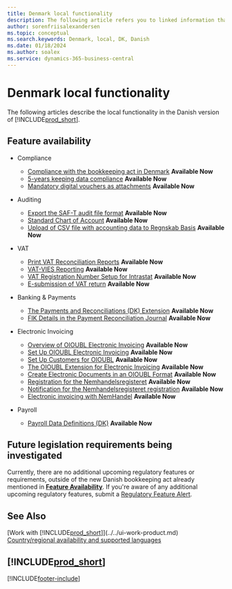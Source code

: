 ```yaml
---
title: Denmark local functionality
description: The following article refers you to linked information that describes local functionality in Denmark.
author: sorenfriisalexandersen
ms.topic: conceptual
ms.search.keywords: Denmark, local, DK, Danish
ms.date: 01/18/2024
ms.author: soalex
ms.service: dynamics-365-business-central
---
```


# Denmark local functionality

The following articles describe the local functionality in the Danish version of [!INCLUDE[prod_short](../../includes/prod_short.md)].

## Feature availability

* Compliance

    * [Compliance with the bookkeeping act in Denmark](compliance-denmark.md) **Available Now**
    * [5-years keeping data compliance](how-to-keep-data-5years.md) **Available Now**
    * [Mandatory digital vouchers as attachments](how-to-digital-vouchers-dk.md) **Available Now**

* Auditing

    * [Export the SAF-T audit file format](how-to-use-saft-audit-files-export.md) **Available Now**
    * [Standard Chart of Account](how-to-set-up-standard-coa.md) **Available Now**
    * [Upload of CSV file with accounting data to Regnskab Basis](how-to-use-regnskabbasis-export.md) **Available Now**

* VAT

    * [Print VAT Reconciliation Reports](how-to-print-vat-reconciliation-reports.md) **Available Now**
    * [VAT-VIES Reporting](vat-vies-reporting.md) **Available Now**
    * [VAT Registration Number Setup for Intrastat](vat-registration-no-intrastat.md) **Available Now**
    * [E-submission of VAT return](how-to-evat-statement-dk.md) **Available Now**

* Banking & Payments

    * [The Payments and Reconciliations (DK) Extension](../../ui-extensions-payments-reconciliation-formats-dk.md) **Available Now**
    * [FIK Details in the Payment Reconciliation Journal](fik-details-in-the-payment-reconciliation-journal.md) **Available Now**

* Electronic Invoicing

    * [Overview of OIOUBL Electronic Invoicing](oioubl-electronic-invoicing-overview.md) **Available Now**
    * [Set Up OIOUBL Electronic Invoicing](how-to-set-up-oioubl.md) **Available Now**
    * [Set Up Customers for OIOUBL](how-to-set-up-customers-for-oioubl.md) **Available Now**
    * [The OIOUBL Extension for Electronic Invoicing](ui-extensions-oioubl.md) **Available Now**
    * [Create Electronic Documents in an OIOUBL Format](how-to-create-electronic-documents-by-using-oioubl.md) **Available Now**
    * [Registration for the Nemhandelsregisteret](how-to-nemhandel-register.md) **Available Now**
    * [Notification for the Nemhandelsregisteret registration](how-to-nemhandel-register.md) **Available Now**
    * [Electronic invoicing with NemHandel](how-to-edocuments-nemhadel.md) **Available Now**

* Payroll

    * [Payroll Data Definitions (DK)](ui-extensions-payroll-data-definitions-dk.md) **Available Now**

## Future legislation requirements being investigated

Currently, there are no additional upcoming regulatory features or requirements, outside of the new Danish bookkeeping act already mentioned in [**Feature Availability**](#feature-availability). If you're aware of any additional upcoming regulatory features, submit a [Regulatory Feature Alert](https://forms.office.com/pages/responsepage.aspx?id=v4j5cvGGr0GRqy180BHbRwkeauYiJKZOpJ0CtKuVmJlURURaMlQ4Rk05UFY4NkVEOTA0MUU5WThXSC4u).

## See Also

[Work with [!INCLUDE[prod_short](../../includes/prod_short.md)]](../../ui-work-product.md)  
[Country/regional availability and supported languages](/dynamics365/business-central/dev-itpro/compliance/apptest-countries-and-translations)

## [!INCLUDE[prod_short](../../includes/free_trial_md.md)]

[!INCLUDE[footer-include](../../includes/footer-banner.md)]
